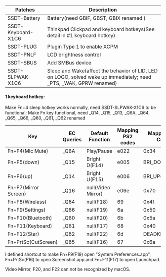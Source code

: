 |Patches|Description|
|-------|-----------|
|SSDT-Battery|	Battery(need GBIF, GBST, GBIX renamed )|
|SSDT-Keyboard-X1C6	|Thinkpad Clickpad and keyboard hotkeys(See detail in #1 keyboard hotkey)|
|SSDT-PLUG	|	Plugin Type 1 to enable XCPM|
|SSDT-PNLF	|	LCD brightness control|
|SSDT-SBUS	|	Add SMBus device|
|SSDT-SLPWAK-X1C6	|Sleep and Wake(affect the behavior of LID, LED on LOGO, solved wake up immediately; need _PTS, _WAK, GPRW renamed)|


#### 1 keyboard hotkey:
Make Fn+4 sleep hotkey works normally, need SSDT-SLPWAK-X1C6 to be functional;
Make Fn key functional, need _Q14, _Q15, _Q13, _Q6A, _Q64, _Q65, _Q66, _Q60, _Q61, _Q62 renamed

|Key	|	EC Queries	|Default Function	|Mapping PS2 codes	|Mapping ADB Codes|
|-----|-------------|-----------------|-------------------|-----------------|
|Fn+F4(Mic Mute)|	_Q6A	|	Play/Pause	|e022		|	0x34|
|Fn+F5(down)	|_Q15	|	Bright D(F14)|	e005	|		BRI_DOWN(0x6b)|
|Fn+F6(up)|	_Q14	|	Bright U(F15)|	e006		|	BRI_UP(0x71)|
|Fn+F7(Mirror Screen)	|_Q16	|	null(Video Mirror)|	e06e	|		0x70|
|Fn+F8(Wireless)	|_Q64	|	null(F18)	|69		|	0x4f|
|Fn+F9(Settings)|	_Q66	|	null(F19)	|6a		|	0x50|
|Fn+F10(Bluetooth)|	_Q60	|	null(F20)	|6b	|		0x5a|
|Fn+F11(Keyboard)|_Q61	|	null(F17)	|68		|	0x40|
|Fn+F12(Star)	|_Q62		|null(F22)	|6d		|	DEADKEY(0x80)|
|Fn+PrtSc(CutScreen)	|_Q65	|	null(F16)	|67		|	0x6a	|

I defined shortcut to make Fn+F9(F19) open "System Preferences.app", Fn+PrtSc(F16) to open Screenshot.app and Fn+F11(F17) to open Launchpad.

Video Mirror, F20, and F22 can not be recognized by macOS.
